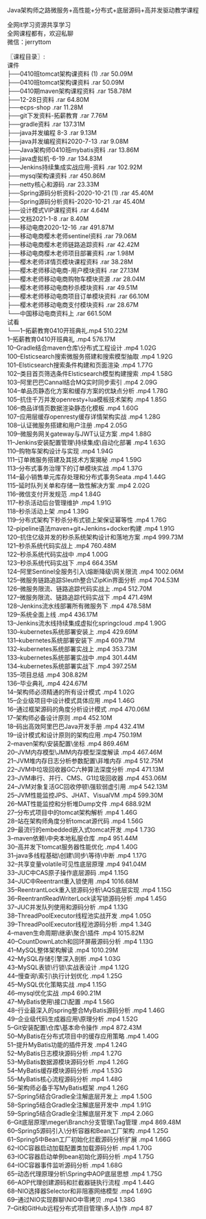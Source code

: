 Java架构师之路微服务+高性能+分布式+底层源码+高并发驱动教学课程

全网it学习资源共享学习<br>全网课程都有，欢迎私聊<br>微信：jerryttom<br>

〖课程目录〗:<br> 课件<br> ├──0410班tomcat架构课资料 (1) .rar 50.09M<br> ├──0410班tomcat架构课资料 .rar 50.09M<br> ├──0410期maven架构课程资料 .rar 158.78M<br> ├──12-28日资料 .rar 64.80M<br> ├──ecps-shop .rar 11.28M<br> ├──git下发资料-拓薪教育 .rar 7.76M<br> ├──gradle资料 .rar 137.31M<br> ├──java并发编程 8-3 .rar 9.13M<br> ├──java并发编程资料2020-7-13 .rar 9.08M<br> ├──Java架构师0410班mybatis资料 .rar 13.86M<br> ├──java虚拟机-6-19 .rar 134.83M<br> ├──Jenkins持续集成实战应用-资料 .rar 102.92M<br> ├──mysql架构课资料 .rar 450.86M<br> ├──netty核心和源码 .rar 23.33M<br> ├──Spring源码分析资料-2020-10-21 (1) .rar 45.40M<br> ├──Spring源码分析资料-2020-10-21 .rar 45.40M<br> ├──设计模式VIP课程资料 .rar 4.64M<br> ├──文档2021-1-8 .rar 8.40M<br> ├──移动电商2020-12-16 .rar 491.87M<br> ├──移动电商樱木老师sentinel资料 .rar 79.06M<br> ├──移动电商樱木老师链路追踪资料 .rar 42.42M<br> ├──移动电商樱木老师项目部署资料 .rar 1.98M<br> ├──樱木老师详情页模块课程资料 .rar 38.28M<br> ├──樱木老师移动电商-用户模块资料 .rar 27.13M<br> ├──樱木老师移动电商购物车模块资源 .rar 28.04M<br> ├──樱木老师移动电商秒杀模块资料 .rar 49.51M<br> ├──樱木老师移动电商项目订单模块资料 .rar 66.10M<br> ├──樱木老师移动电商支付模块资料 .rar 28.67M<br> └──中国移动电商资料上 .rar 661.50M<br> 试看<br> └──1–拓薪教育0410开班典礼.mp4 510.22M<br> 1–拓薪教育0410开班典礼 .mp4 576.17M<br> 10–Gradle结合maven仓库\分布式工程设计 .mp4 1.02G<br> 100–Elsticsearch搜索微服务搭建和搜索模型抽取 .mp4 1.92G<br> 101–Elsticsearch搜索条件构建和页面渲染 .mp4 1.77G<br> 102–类目首页筛选条件Elsticsearch模型构建搜索 .mp4 1.58G<br> 103–阿里巴巴Cannal结合MQ实时同步索引 .mp4 2.09G<br> 104–单品页静态化方案和缓存方案的优缺点分析 .mp4 1.78G<br> 105–抗住千万并发openresty+lua模板技术架构 .mp4 1.85G<br> 106–商品详情页数据渲染静态化模板 .mp4 1.60G<br> 107–应用层缓存openresty缓存详情架构实战 .mp4 1.28G<br> 108–认证微服务搭建和用户注册 .mp4 2.05G<br> 109–微服务网关gateway与JWT认证方案 .mp4 1.88G<br> 11–Jenkins安装配置管理\持续集成\自动化部署 .mp4 1.63G<br> 110–购物车架构设计与实现 .mp4 1.94G<br> 111–订单微服务搭建及其技术方案揭秘 .mp4 1.59G<br> 113–分布式事务治理下的订单模块实战 .mp4 1.37G<br> 114–最小销售单元库存处理和分布式事务Seata .mp4 1.44G<br> 115–延时队列关单和存储一致性解决方案 .mp4 2.02G<br> 116–微信支付开发规范 .mp4 1.84G<br> 117–秒杀活动后台管理维护 .mp4 1.91G<br> 118–秒杀活动上架 .mp4 1.39G<br> 119–分布式架构下秒杀分布式锁上架保证幂等性 .mp4 1.76G<br> 12–pipeline语法maven+git+Jenkins+docker构建 .mp4 1.91G<br> 120–抗住亿级并发的秒杀系统架构设计和落地方案 .mp4 999.73M<br> 121–秒杀系统代码实战上 .mp4 760.48M<br> 122–秒杀系统代码实战中 .mp4 1.00G<br> 123–秒杀系统代码实战下 .mp4 664.35M<br> 124–阿里Sentinel全服务引入\熔断降级\网关限流 .mp4 1002.06M<br> 125–微服务链路追踪Sleuth整合\ZipKin界面分析 .mp4 704.53M<br> 126–微服务限流、链路追踪代码实战上 .mp4 512.70M<br> 127–微服务限流、链路追踪代码实战下 .mp4 471.49M<br> 128–Jenkins流水线部署所有微服务下 .mp4 478.58M<br> 129–系统全面上线 .mp4 436.17M<br> 13–Jenkins流水线持续集成虚拟化springcloud .mp4 1.90G<br> 130–kubernetes系统部署安装上 .mp4 429.69M<br> 131–kubernetes系统部署安装下 .mp4 609.71M<br> 132–kubernetes系统部署实战上 .mp4 353.73M<br> 133–kubernetes系统部署实战中 .mp4 301.44M<br> 134–kubernetes系统部署实战下 .mp4 397.25M<br> 135–项目总结 .mp4 308.82M<br> 136–毕业典礼 .mp4 424.67M<br> 14–架构师必须精通的所有设计模式 .mp4 1.02G<br> 15–企业级项目中设计模式具体应用 .mp4 1.46G<br> 16–通过框架源码的角度分析设计模式 .mp4 470.06M<br> 17–架构师必备设计原则 .mp4 452.10M<br> 18–码出高效阿里巴巴Java开发手册 .mp4 432.41M<br> 19–设计模式和设计原则的架构应用 .mp4 750.19M<br> 2–maven架构\安装配置\坐标 .mp4 869.46M<br> 20–JVM内存模型\JMM内存模型深度解读 .mp4 467.46M<br> 21–JVM堆内存日志分析参数配置\非堆内存 .mp4 512.75M<br> 22–JVM中垃圾回收器GC六种算法深度分析 .mp4 471.13M<br> 23–JVM串行、并行、CMS、G1垃圾回收器 .mp4 453.06M<br> 24–JVM对象复活GC回收停顿\强软弱虚引用 .mp4 542.13M<br> 25–JVM性能监控JPS、JHAT、VisualVM .mp4 599.30M<br> 26–MAT性能监控和分析堆Dump文件 .mp4 688.92M<br> 27–分布式项目中的tomcat架构解析 .mp4 1.46G<br> 28–站在架构师角度分析tomcat源代码 .mp4 1.56G<br> 29–最流行的embedded嵌入式tomcat开发 .mp4 1.73G<br> 3–maven依赖\中央本地私服仓库 .mp4 951.44M<br> 30–高并发下tomcat服务器性能优化 .mp4 1.40G<br> 31–java多线程基础\创建\同步\等待\中断 .mp4 1.17G<br> 32–共享变量volatile可见性底层原理 .mp4 941.04M<br> 33–JUC中CAS原子操作底层源码 .mp4 1.15G<br> 34–JUC中Reentrant重入锁使用 .mp4 1016.68M<br> 35–ReentrantLock重入锁源码分析\AQS底层实现 .mp4 1.15G<br> 36–ReentrantReadWriterLock读写锁源码分析 .mp4 1.45G<br> 37–JUC并发队列使用和源码分析 .mp4 1.13G<br> 38–ThreadPoolExecutor线程池实战开发 .mp4 1.05G<br> 39–ThreadPoolExecutor线程池源码分析 .mp4 1.34G<br> 4–maven生命周期\继承\聚合\插件 .mp4 1015.82M<br> 40–CountDownLatch和回环屏蔽源码分析 .mp4 1.13G<br> 41–MySQL整体架构解读 .mp4 1010.29M<br> 42–MySQL存储引擎深入剖析 .mp4 1.03G<br> 43–MySQL表锁\行锁\实战表设计 .mp4 1.12G<br> 44–慢查询\索引\执行计划优化 .mp4 1.25G<br> 45–MySQL优化策略实战 .mp4 1.15G<br> 46–mysql优化实战 .mp4 690.21M<br> 47–MyBatis使用\接口\配置 .mp4 1.56G<br> 48–行业最深入的spring整合MyBatis源码分析 .mp4 1.46G<br> 49–企业级代码生成器应用\原理分析 .mp4 1.52G<br> 5–Git安装配置\仓库\基本命令操作 .mp4 872.43M<br> 50–MyBatis在分布式项目中的缓存应用策略 .mp4 1.40G<br> 51–提升MyBatis功能的插件开发 .mp4 1.24G<br> 52–MyBatis日志模块源码分析 .mp4 1.27G<br> 53–MyBatis数据源模块源码分析 .mp4 1.26G<br> 54–MyBatis缓存模块源码分析 .mp4 1.53G<br> 55–MyBatis核心流程源码分析 .mp4 1.48G<br> 56–架构师必备手写MyBatis框架 .mp4 1.26G<br> 57–Spring5结合Gradle全注解底层开发上 .mp4 1.50G<br> 58–Spring5结合Gradle全注解底层开发中 .mp4 1.91G<br> 59–Spring5结合Gradle全注解底层开发下 .mp4 2.06G<br> 6–Git底层原理\meger\Branch分支管理\Tag管理 .mp4 869.48M<br> 60–Spring5源码引入\分析容器和Bean工厂架构 .mp4 1.25G<br> 61–Spring5中Bean工厂初始化拦截源码分析扩展 .mp4 1.66G<br> 62–IOC容器启动加载配置类加载源码分析 .mp4 1.70G<br> 63–IOC容器启动单例bean初始化源码分析 .mp4 1.75G<br> 64–IOC容器事件监听源码分析 .mp4 1.68G<br> 65–动态代理原理分析\Spring中AOP底层思想 .mp4 1.75G<br> 66–AOP代理创建源码和拦截器链执行流程 .mp4 1.44G<br> 68–NIO选择器Selector和非阻塞网络模型 .mp4 1.69G<br> 69–通过NIO实现群聊\NIO中零拷贝 .mp4 1.38G<br> 7–Git和GitHub远程分布式项目管理\多人协作 .mp4 87